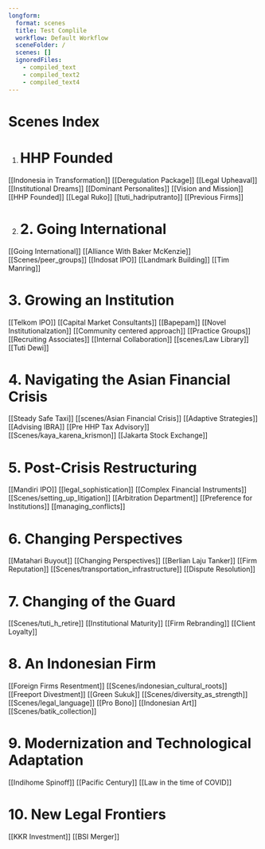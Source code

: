 ```yaml
---
longform:
  format: scenes
  title: Test Complile
  workflow: Default Workflow
  sceneFolder: /
  scenes: []
  ignoredFiles:
    - compiled_text
    - compiled_text2
    - compiled_text4
---
```


# Scenes Index

1. # HHP Founded
[[Indonesia in Transformation]]
[[Deregulation Package]]
[[Legal Upheaval]]
[[Institutional Dreams]]
[[Dominant Personalites]]
[[Vision and Mission]]
[[HHP Founded]]
[[Legal Ruko]]
[[tuti_hadriputranto]]
[[Previous Firms]]

2. # 2. Going International
[[Going International]]
[[Alliance  With  Baker McKenzie]]
[[Scenes/peer_groups]]
[[Indosat IPO]]
[[Landmark Building]]
[[Tim Manring]]

# 3. Growing an Institution
[[Telkom IPO]]
[[Capital Market Consultants]]
[[Bapepam]]
[[Novel Institutionalzation]]
[[Community centered approach]]
[[Practice Groups]]
[[Recruiting Associates]]
[[Internal Collaboration]]
[[scenes/Law Library]]
[[Tuti Dewi]]

# 4. Navigating the Asian Financial Crisis
[[Steady Safe Taxi]]
[[scenes/Asian Financial Crisis]]
[[Adaptive Strategies]]
[[Advising IBRA]]
[[Pre HHP Tax Advisory]]
[[Scenes/kaya_karena_krismon]]
[[Jakarta Stock Exchange]]

# 5. Post-Crisis Restructuring
[[Mandiri IPO]]
[[legal_sophistication]]
[[Complex Financial Instruments]]
[[Scenes/setting_up_litigation]]
[[Arbitration Department]]
[[Preference for Institutions]]
[[managing_conflicts]]

# 6. Changing Perspectives
[[Matahari Buyout]]
[[Changing Perspectives]]
[[Berlian Laju Tanker]]
[[Firm Reputation]]
[[Scenes/transportation_infrastructure]]
[[Dispute Resolution]]

# 7. Changing of the Guard
[[Scenes/tuti_h_retire]]
[[Institutional Maturity]]
[[Firm Rebranding]]
[[Client Loyalty]]

# 8. An Indonesian Firm
[[Foreign Firms Resentment]]
[[Scenes/indonesian_cultural_roots]]
[[Freeport Divestment]]
[[Green Sukuk]]
[[Scenes/diversity_as_strength]]
[[Scenes/legal_language]]
[[Pro Bono]]
[[Indonesian Art]]
[[Scenes/batik_collection]]

# 9. Modernization and Technological Adaptation
[[Indihome Spinoff]]
[[Pacific Century]]
[[Law in the time of COVID]]

# 10. New Legal Frontiers
[[KKR Investment]]
[[BSI Merger]]
